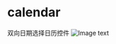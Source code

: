 # calendar
双向日期选择日历控件
![Image text](https://github.com/oxsource/calendar/blob/master/images/device-2017-08-04-173240.png)
